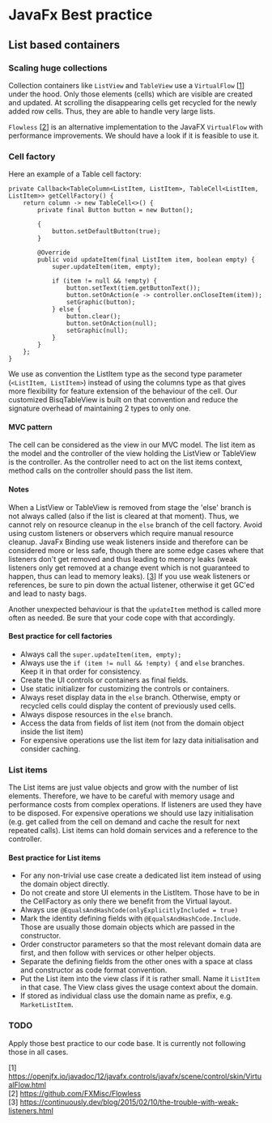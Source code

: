 # JavaFx Best practice

## List based containers

### Scaling huge collections

Collection containers like `ListView` and `TableView` use
a `VirtualFlow` [[1](https://openjfx.io/javadoc/12/javafx.controls/javafx/scene/control/skin/VirtualFlow.html)] under
the hood. Only those elements (cells) which are visible are created and updated.
At scrolling the disappearing cells get recycled for the newly added row cells. Thus, they are able to handle very large
lists.

`Flowless` [[2](https://github.com/FXMisc/Flowless)] is an alternative implementation to the JavaFX `VirtualFlow` with
performance improvements. We should have a look if it is feasible to use it.

### Cell factory

Here an example of a Table cell factory:

```
private Callback<TableColumn<ListItem, ListItem>, TableCell<ListItem, ListItem>> getCellFactory() {
    return column -> new TableCell<>() {
        private final Button button = new Button();

        {
            button.setDefaultButton(true);
        }

        @Override
        public void updateItem(final ListItem item, boolean empty) {
            super.updateItem(item, empty);

            if (item != null && !empty) {
                button.setText(tiem.getButtonText());
                button.setOnAction(e -> controller.onCloseItem(item));
                setGraphic(button);
            } else {
                button.clear();
                button.setOnAction(null);
                setGraphic(null);
            }
        }
    };
}
```

We use as convention the ListItem type as the second type parameter (`<ListItem, ListItem>`) instead of using the
columns type as that gives more flexibility for feature extension of the behaviour of the cell.
Our customized BisqTableView is built on that convention and reduce the signature overhead of maintaining 2 types to
only one.

#### MVC pattern

The cell can be considered as the view in our MVC model.
The list item as the model and the controller of the view holding the ListView or TableView is the controller.
As the controller need to act on the list items context, method calls on the controller should pass the list item.

#### Notes

When a ListView or TableView is removed from stage the 'else' branch is not always called (also if the list is
cleared at that moment). Thus, we cannot rely on resource cleanup in the `else` branch of the cell factory.
Avoid using custom listeners or observers which require manual resource cleanup.
JavaFx Binding use weak listeners inside and therefore can be considered more or less safe, though there are some
edge cases where that listeners don't get removed and thus leading to memory leaks (weak listeners only get removed
at a change event which is not guaranteed to happen, thus can lead to memory
leaks). [[3](https://continuously.dev/blog/2015/02/10/the-trouble-with-weak-listeners.html)]
If you use weak listeners or references, be sure to pin down the actual listener, otherwise it get GC'ed and lead to
nasty bags.

Another unexpected behaviour is that the `updateItem` method is called more often as needed. Be sure that your code cope
with that accordingly.

#### Best practice for cell factories

- Always call the `super.updateItem(item, empty);`
- Always use the `if (item != null && !empty) {` and `else` branches. Keep it in that order for consistency.
- Create the UI controls or containers as final fields.
- Use static initializer for customizing the controls or containers.
- Always reset display data in the `else` branch. Otherwise, empty or recycled cells could display the content of
  previously used cells.
- Always dispose resources in the `else` branch.
- Access the data from fields of list item (not from the domain object inside the list item)
- For expensive operations use the list item for lazy data initialisation and consider caching.

### List items

The List items are just value objects and grow with the number of list elements. Therefore, we have to be careful with
memory usage and performance costs from complex operations.
If listeners are used they have to be disposed.
For expensive operations we should use lazy initialisation (e.g. get called from the cell on demand and cache the result
for next repeated calls).
List items can hold domain services and a reference to the controller.

#### Best practice for List items

- For any non-trivial use case create a dedicated list item instead of using the domain object directly.
- Do not create and store UI elements in the ListItem. Those have to be in the CellFactory as only there we benefit from
  the Virtual layout.
- Always use `@EqualsAndHashCode(onlyExplicitlyIncluded = true)`
- Mark the identity defining fields with `@EqualsAndHashCode.Include`. Those are usually those domain objects which are
  passed in the constructor.
- Order constructor parameters so that the most relevant domain data are first, and then follow with services or other
  helper objects.
- Separate the defining fields from the other ones with a space at class and constructor as code format convention.
- Put the List item into the view class if it is rather small. Name it `ListItem` in that case. The View class gives
  the usage context about the domain.
- If stored as individual class use the domain name as prefix, e.g. `MarketListItem`.

### TODO

Apply those best practice to our code base. It is currently not following those in all cases.

[1] https://openjfx.io/javadoc/12/javafx.controls/javafx/scene/control/skin/VirtualFlow.html<br>
[2] https://github.com/FXMisc/Flowless<br>
[3] https://continuously.dev/blog/2015/02/10/the-trouble-with-weak-listeners.html
